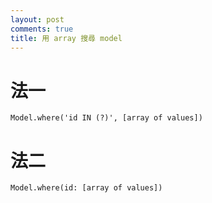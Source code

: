 ```yaml
---
layout: post
comments: true
title: 用 array 搜尋 model
---
```


# 法一

```
Model.where('id IN (?)', [array of values])
```

# 法二
```
Model.where(id: [array of values])
```
